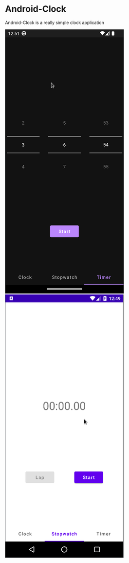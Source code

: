 # Android-Clock

Android-Clock is a really simple clock application

![](https://github.com/decqart/Android-Clock/blob/master/dark-screenshot.png) ![](https://github.com/decqart/Android-Clock/blob/master/light-screenshot.png)
